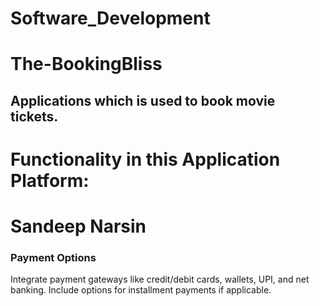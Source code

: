 # Software_Development

# The-BookingBliss

## Applications which is used to book movie tickets.

# Functionality in this Application Platform:
# Sandeep Narsin
### Payment Options
Integrate payment gateways like credit/debit cards, wallets, UPI, and net banking. Include options for installment payments if applicable.
